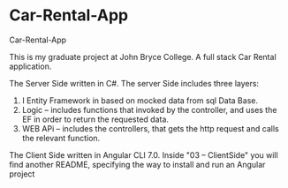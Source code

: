 # Car-Rental-App
Car-Rental-App


This is my graduate project at John Bryce College. 
A full stack Car Rental application.

The Server Side written in C#. 
The server Side includes three layers: 
1.	I Entity Framework in based on mocked data from sql Data Base. 
2.	Logic – includes functions that invoked by the controller, and uses the EF in order to return the requested data. 
3.	WEB APi – includes the controllers, that gets the http request and calls the relevant function. 

The Client Side written in Angular CLI 7.0. Inside "03 – ClientSide" you will find another README, specifying the way to install and run an Angular project

